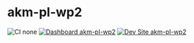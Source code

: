 # akm-pl-wp2

![CI none](https://img.shields.io/badge/ci-none-orange.svg)
[![Dashboard akm-pl-wp2](https://img.shields.io/badge/dashboard-akm_pl_wp2-yellow.svg)](https://dashboard.pantheon.io/sites/20f0d9d4-4fd6-40a6-a548-754812a3244e#dev/code)
[![Dev Site akm-pl-wp2](https://img.shields.io/badge/site-akm_pl_wp2-blue.svg)](http://dev-akm-pl-wp2.pantheonsite.io/)